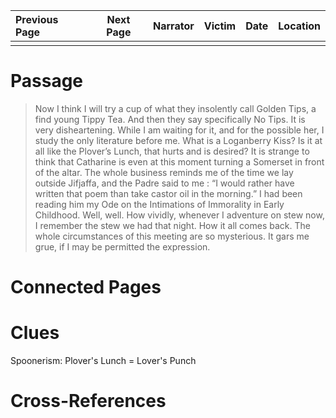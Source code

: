 | Previous Page | Next Page | Narrator | Victim | Date | Location |
|:--------------|:---------:|---------:|-------:|-----:|---------:|
|               |           |          |        |      |          |

# Passage
>Now I think I will try a cup of what they insolently call Golden Tips, a find young Tippy Tea. And then they say specifically No Tips. It is very disheartening. While I am waiting for it, and for the possible her, I study the only literature before me. What is a Loganberry Kiss? Is it at all like the Plover’s Lunch, that hurts and is desired? It is strange to think that Catharine is even at this moment turning a Somerset in front of the altar. The whole business reminds me of the time we lay outside Jifjaffa, and the Padre said to me : “I would rather have written that poem than take castor oil in the morning.” I had been reading him my Ode on the Intimations of Immorality in Early Childhood. Well, well. How vividly, whenever I adventure on stew now, I remember the stew we had that night. How it all comes back. The whole circumstances of this meeting are so mysterious. It gars me grue, if I may be permitted the expression.
# Connected Pages
# Clues
Spoonerism: Plover's Lunch = Lover's Punch

# Cross-References
